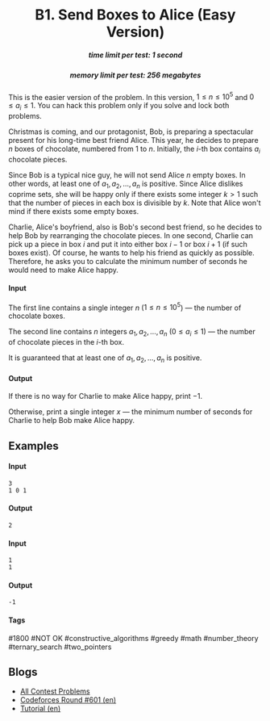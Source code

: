 <h1 style='text-align: center;'> B1. Send Boxes to Alice (Easy Version)</h1>

<h5 style='text-align: center;'>time limit per test: 1 second</h5>
<h5 style='text-align: center;'>memory limit per test: 256 megabytes</h5>

This is the easier version of the problem. In this version, $1 \le n \le 10^5$ and $0 \le a_i \le 1$. You can hack this problem only if you solve and lock both problems.

Christmas is coming, and our protagonist, Bob, is preparing a spectacular present for his long-time best friend Alice. This year, he decides to prepare $n$ boxes of chocolate, numbered from $1$ to $n$. Initially, the $i$-th box contains $a_i$ chocolate pieces.

Since Bob is a typical nice guy, he will not send Alice $n$ empty boxes. In other words, at least one of $a_1, a_2, \ldots, a_n$ is positive. Since Alice dislikes coprime sets, she will be happy only if there exists some integer $k > 1$ such that the number of pieces in each box is divisible by $k$. Note that Alice won't mind if there exists some empty boxes. 

Charlie, Alice's boyfriend, also is Bob's second best friend, so he decides to help Bob by rearranging the chocolate pieces. In one second, Charlie can pick up a piece in box $i$ and put it into either box $i-1$ or box $i+1$ (if such boxes exist). Of course, he wants to help his friend as quickly as possible. Therefore, he asks you to calculate the minimum number of seconds he would need to make Alice happy.

#### Input

The first line contains a single integer $n$ ($1 \le n \le 10^5$) — the number of chocolate boxes.

The second line contains $n$ integers $a_1, a_2, \ldots, a_n$ ($0 \le a_i \le 1$) — the number of chocolate pieces in the $i$-th box.

It is guaranteed that at least one of $a_1, a_2, \ldots, a_n$ is positive.

#### Output

If there is no way for Charlie to make Alice happy, print $-1$.

Otherwise, print a single integer $x$ — the minimum number of seconds for Charlie to help Bob make Alice happy.

## Examples

#### Input


```text
3
1 0 1
```
#### Output


```text
2
```
#### Input


```text
1
1
```
#### Output


```text
-1
```


#### Tags 

#1800 #NOT OK #constructive_algorithms #greedy #math #number_theory #ternary_search #two_pointers 

## Blogs
- [All Contest Problems](../Codeforces_Round_601_(Div._1).md)
- [Codeforces Round #601 (en)](../blogs/Codeforces_Round_601_(en).md)
- [Tutorial (en)](../blogs/Tutorial_(en).md)
